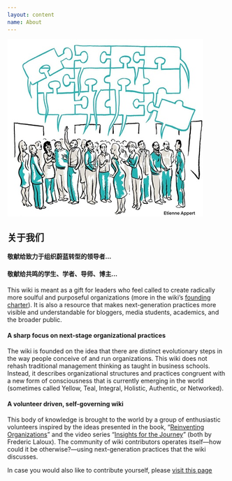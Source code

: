 ```yaml
---
layout: content
name: About
---
```

![](/media/evolutionary-purpose.jpg)

## 关于我们

#### 敬献给致力于组织蔚蓝转型的领导者...

#### 敬献给共鸣的学生、学者、导师、博主...

This wiki is meant as a gift for leaders who feel called to create radically more soulful and purposeful organizations (more in the wiki’s [founding charter](../founding-charter)). It is also a resource that makes next-generation practices more visible and understandable for bloggers, media students, academics, and the broader public.

#### A sharp focus on next-stage organizational practices

The wiki is founded on the idea that there are distinct evolutionary steps in the way people conceive of and run organizations. This wiki does not rehash traditional management thinking as taught in business schools. Instead, it describes  organizational structures and practices congruent with a new form of consciousness that is currently emerging in the world (sometimes called Yellow, Teal, Integral, Holistic, Authentic, or Networked).

#### A volunteer driven, self-governing wiki

This body of knowledge is brought to the world by a group of enthusiastic volunteers inspired by the ideas presented in the book, “[Reinventing Organizations](https://www.reinventingorganizations.com/)” and the video series “[Insights for the Journey](https://thejourney.reinventingorganizations.com/index.html)” (both by Frederic Laloux). The community of wiki contributors operates itself—how could it be otherwise?—using next-generation practices that the wiki discusses.

In case you would also like to contribute yourself, please [visit this page](../how-can-you-contribute/)